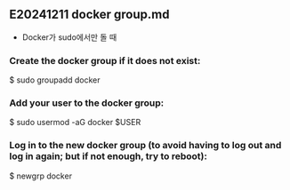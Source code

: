 ## E20241211 docker group.md 
- Docker가 sudo에서만 돌 때

### Create the docker group if it does not exist:
$ sudo groupadd docker

### Add your user to the docker group:
$ sudo usermod -aG docker $USER

### Log in to the new docker group (to avoid having to log out and log in again; but if not enough, try to reboot):
$ newgrp docker
